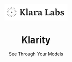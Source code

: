 <div align="center">
  <p>
    <img src="assets/klaralabs.png" alt="Klarity Banner" width="200"/>
  </p>

  <h1>Klarity</h1>
  <p>See Through Your Models</p>
</div>
